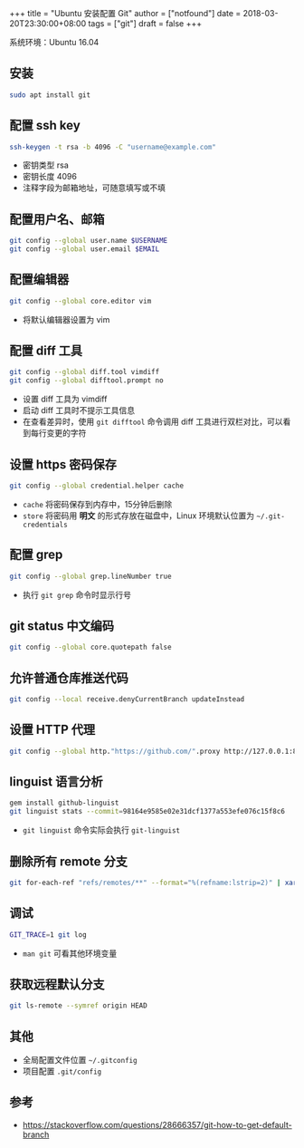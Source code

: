 +++
title = "Ubuntu 安装配置 Git"
author = ["notfound"]
date = 2018-03-20T23:30:00+08:00
tags = ["git"]
draft = false
+++

系统环境：Ubuntu 16.04

## 安装

```bash
sudo apt install git
```

## 配置 ssh key

```bash
ssh-keygen -t rsa -b 4096 -C "username@example.com"
```

- 密钥类型 rsa
- 密钥长度 4096
- 注释字段为邮箱地址，可随意填写或不填

## 配置用户名、邮箱

```bash
git config --global user.name $USERNAME
git config --global user.email $EMAIL
```

## 配置编辑器

```bash
git config --global core.editor vim
```

- 将默认编辑器设置为 vim

## 配置 diff 工具

```bash
git config --global diff.tool vimdiff
git config --global difftool.prompt no
```

- 设置 diff 工具为 vimdiff
- 启动 diff 工具时不提示工具信息
- 在查看差异时，使用 `git difftool` 命令调用 diff 工具进行双栏对比，可以看到每行变更的字符

## 设置 https 密码保存

```bash
git config --global credential.helper cache
```

- `cache` 将密码保存到内存中，15分钟后删除
- `store` 将密码用 **明文** 的形式存放在磁盘中，Linux 环境默认位置为 `~/.git-credentials`


## 配置 grep

```bash
git config --global grep.lineNumber true
```

- 执行 `git grep` 命令时显示行号

## git status 中文编码

```bash
git config --global core.quotepath false
```

## 允许普通仓库推送代码

```bash
git config --local receive.denyCurrentBranch updateInstead
```

## 设置 HTTP 代理

```bash
git config --global http."https://github.com/".proxy http://127.0.0.1:8118
```

## linguist 语言分析

```bash
gem install github-linguist
git linguist stats --commit=98164e9585e02e31dcf1377a553efe076c15f8c6
```
- `git linguist` 命令实际会执行 `git-linguist`

## 删除所有 remote 分支

```bash
git for-each-ref "refs/remotes/**" --format="%(refname:lstrip=2)" | xargs git branch -d -r
```

## 调试

```bash
GIT_TRACE=1 git log
```

- `man git` 可看其他环境变量

## 获取远程默认分支

```bash
git ls-remote --symref origin HEAD
```
## 其他

- 全局配置文件位置 `~/.gitconfig`
- 项目配置 `.git/config`

## 参考

- https://stackoverflow.com/questions/28666357/git-how-to-get-default-branch
